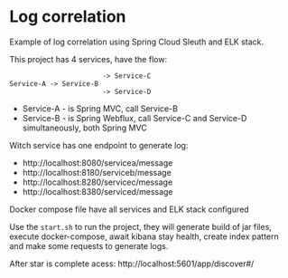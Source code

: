 # Log correlation



Example of log correlation using Spring Cloud Sleuth and ELK stack.


This project has 4 services, have the flow:
```
                       -> Service-C
Service-A -> Service-B 
                       -> Service-D
```

- Service-A - is Spring MVC, call Service-B
- Service-B - is Spring Webflux, call Service-C and Service-D simultaneously, both Spring MVC


Witch service has one endpoint to generate log:
- http://localhost:8080/servicea/message
- http://localhost:8180/serviceb/message
- http://localhost:8280/servicec/message
- http://localhost:8380/serviced/message

Docker compose file have all services and ELK stack configured


Use the `start.sh` to run the project, they will generate build of jar files, execute docker-compose, await kibana stay health, create index pattern and make some requests to generate logs.


After star is complete acess: http://localhost:5601/app/discover#/

  